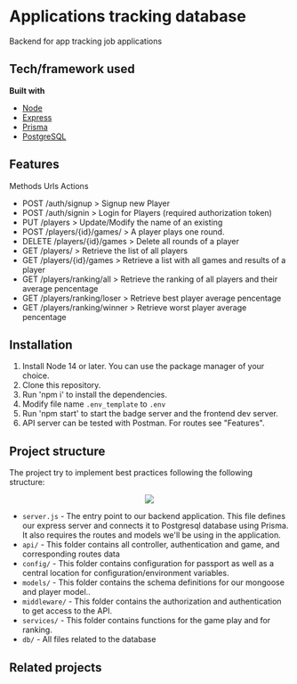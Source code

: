 # Applications tracking database

Backend for app tracking job applications

## Tech/framework used

<b>Built with</b>

- [Node](https://nodejs.org/es/)
- [Express](https://expressjs.com/es/)
- [Prisma](https://www.prisma.io//)
- [PostgreSQL](https://www.postgresql.org/)

## Features

Methods Urls Actions

- POST /auth/signup > Signup new Player
- POST /auth/signin > Login for Players (required authorization token)
- PUT /players > Update/Modify the name of an existing
- POST /players/{id}/games/ > A player plays one round.
- DELETE /players/{id}/games > Delete all rounds of a player
- GET /players/ > Retrieve the list of all players
- GET /players/{id}/games > Retrieve a list with all games and results of a player
- GET /players/ranking/all > Retrieve the ranking of all players and their average pencentage
- GET /players/ranking/loser > Retrieve best player average pencentage
- GET /players/ranking/winner > Retrieve worst player average pencentage

## Installation

1. Install Node 14 or later. You can use the package manager of your choice.
2. Clone this repository.
3. Run 'npm i' to install the dependencies.
4. Modify file name `.env_template` to `.env`
5. Run 'npm start' to start the badge server and the frontend dev server.
6. API server can be tested with Postman. For routes see "Features".

## Project structure

The project try to implement best practices following the following structure:

<p align="center">
    <img src="https://github.com/isnieto/node-prisma-postgresql/blob/main/public/mvc_express.png">
</p>

- `server.js` - The entry point to our backend application. This file defines our express server and connects it to Postgresql database using Prisma. It also requires the routes and models we'll be using in the application.
- `api/` - This folder contains all controller, authentication and game, and corresponding routes data
- `config/` - This folder contains configuration for passport as well as a central location for configuration/environment variables.
- `models/` - This folder contains the schema definitions for our mongoose and player model..
- `middleware/` - This folder contains the authorization and authentication to get access to the API.
- `services/` - This folder contains functions for the game play and for ranking.
- `db/` - All files related to the database

## Related projects

